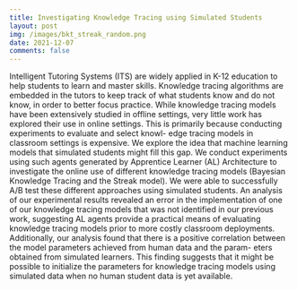 ```yaml
---
title: Investigating Knowledge Tracing using Simulated Students 
layout: post
img: /images/bkt_streak_random.png
date: 2021-12-07
comments: false
---
```


Intelligent Tutoring Systems (ITS) are widely applied in K-12 education to help
students to learn and master skills. Knowledge tracing algorithms are
embedded in the tutors to keep track of what students know and do not know, in
order to better focus practice. While knowledge tracing models have been
extensively studied in offline settings, very little work has explored their
use in online settings. This is primarily because conducting experiments to
evaluate and select knowl- edge tracing models in classroom settings is
expensive. We explore the idea that machine learning models that simulated
students might fill this gap. We conduct experiments using such agents
generated by Apprentice Learner (AL) Architecture to investigate the online
use of different knowledge tracing models (Bayesian Knowledge Tracing and the
Streak model). We were able to successfully A/B test these different approaches
using simulated students. An analysis of our experimental results revealed an
error in the implementation of one of our knowledge tracing models that was not
identified in our previous work, suggesting AL agents provide a practical
means of evaluating knowledge tracing models prior to more costly classroom
deployments. Additionally, our analysis found that there is a positive
correlation between the model parameters achieved from human data and the
param- eters obtained from simulated learners. This finding suggests that it
might be possible to initialize the parameters for knowledge tracing models
using simulated data when no human student data is yet available.
